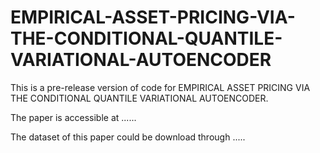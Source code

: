 # EMPIRICAL-ASSET-PRICING-VIA-THE-CONDITIONAL-QUANTILE-VARIATIONAL-AUTOENCODER
This is a pre-release version of code for EMPIRICAL ASSET PRICING VIA THE CONDITIONAL QUANTILE VARIATIONAL AUTOENCODER.

The paper is accessible at ......

The dataset of this paper could be download through .....
